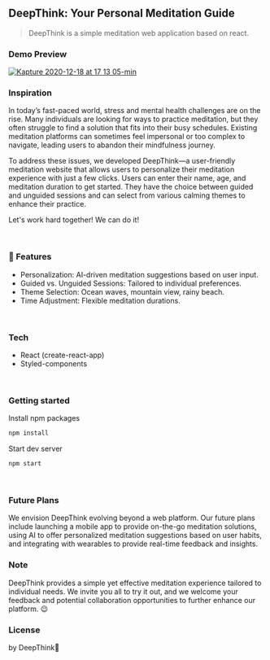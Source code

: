 ## DeepThink: Your Personal Meditation Guide

> DeepThink is a simple meditation web application based on react.


### Demo Preview

[![Kapture 2020-12-18 at 17 13 05-min](https://user-images.githubusercontent.com/55128990/102591232-0a8d7380-4155-11eb-97ca-e1a9fa2b136d.gif)
](https://github.com/junxiangli31415926/Meditation/issues/1#issue-2811634316)
<br>

### Inspiration

In today’s fast-paced world, stress and mental health challenges are on the rise. Many individuals are looking for ways to practice meditation, but they often struggle to find a solution that fits into their busy schedules. Existing meditation platforms can sometimes feel impersonal or too complex to navigate, leading users to abandon their mindfulness journey.

To address these issues, we developed DeepThink—a user-friendly meditation website that allows users to personalize their meditation experience with just a few clicks. Users can enter their name, age, and meditation duration to get started. They have the choice between guided and unguided sessions and can select from various calming themes to enhance their practice.

Let's work hard together! We can do it!

<br>

### 💫 Features

- Personalization: AI-driven meditation suggestions based on user input.
- Guided vs. Unguided Sessions: Tailored to individual preferences.
- Theme Selection: Ocean waves, mountain view, rainy beach.
- Time Adjustment: Flexible meditation durations.

<br>

### Tech

- React (create-react-app)
- Styled-components

<br>

### Getting started

Install npm packages

```bash
npm install
```

Start dev server

```bash
npm start
```

<br>

### Future Plans

We envision DeepThink evolving beyond a web platform. Our future plans include launching a mobile app to provide on-the-go meditation solutions, using AI to offer personalized meditation suggestions based on user habits, and integrating with wearables to provide real-time feedback and insights.

### Note

DeepThink provides a simple yet effective meditation experience tailored to individual needs. We invite you all to try it out, and we welcome your feedback and potential collaboration opportunities to further enhance our platform. 😉

### License

by DeepThink👀
